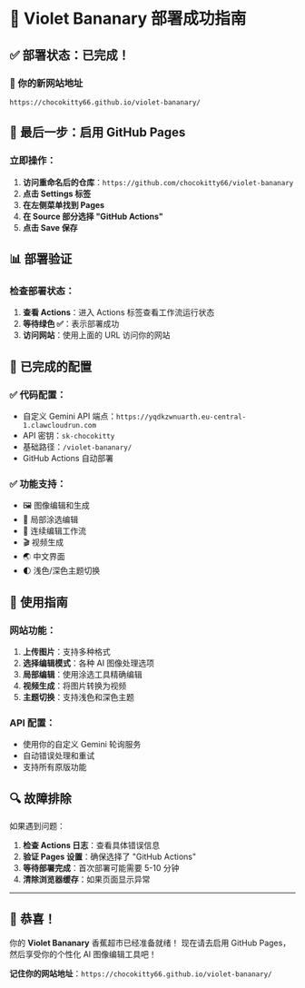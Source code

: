 # 🎉 Violet Bananary 部署成功指南

## ✅ 部署状态：已完成！

### 🌟 你的新网站地址
```
https://chocokitty66.github.io/violet-bananary/
```

## 🚀 最后一步：启用 GitHub Pages

### 立即操作：
1. **访问重命名后的仓库**：`https://github.com/chocokitty66/violet-bananary`
2. **点击 Settings 标签**
3. **在左侧菜单找到 Pages**
4. **在 Source 部分选择 "GitHub Actions"**
5. **点击 Save 保存**

## 📊 部署验证

### 检查部署状态：
1. **查看 Actions**：进入 Actions 标签查看工作流运行状态
2. **等待绿色 ✅**：表示部署成功
3. **访问网站**：使用上面的 URL 访问你的网站

## 🔧 已完成的配置

### ✅ 代码配置：
- 自定义 Gemini API 端点：`https://yqdkzwnuarth.eu-central-1.clawcloudrun.com`
- API 密钥：`sk-chocokitty`
- 基础路径：`/violet-bananary/`
- GitHub Actions 自动部署

### ✅ 功能支持：
- 🖼️ 图像编辑和生成
- 🎨 局部涂选编辑
- 🔄 连续编辑工作流
- 🎬 视频生成
- 🌏 中文界面
- 🌓 浅色/深色主题切换

## 🎯 使用指南

### 网站功能：
1. **上传图片**：支持多种格式
2. **选择编辑模式**：各种 AI 图像处理选项
3. **局部编辑**：使用涂选工具精确编辑
4. **视频生成**：将图片转换为视频
5. **主题切换**：支持浅色和深色主题

### API 配置：
- 使用你的自定义 Gemini 轮询服务
- 自动错误处理和重试
- 支持所有原版功能

## 🔍 故障排除

如果遇到问题：
1. **检查 Actions 日志**：查看具体错误信息
2. **验证 Pages 设置**：确保选择了 "GitHub Actions"
3. **等待部署完成**：首次部署可能需要 5-10 分钟
4. **清除浏览器缓存**：如果页面显示异常

---

## 🎊 恭喜！

你的 **Violet Bananary** 香蕉超市已经准备就绪！
现在请去启用 GitHub Pages，然后享受你的个性化 AI 图像编辑工具吧！

**记住你的网站地址**：`https://chocokitty66.github.io/violet-bananary/`
